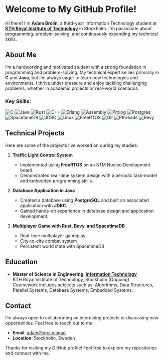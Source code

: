 # Welcome to My GitHub Profile! 

Hi there! I'm **Adam Brolin**, a third-year Information Technology student at **[KTH Royal Institute of Technology](https://www.kth.se/utbildning/civilingenjor/informationsteknik/informationsteknik-civilingenjor-300-hp-1.4120)** in Stockholm. I'm passionate about programming, problem-solving, and continuously expanding my technical skills. 


## About Me

I’m a hardworking and motivated student with a strong foundation in programming and problem-solving. My technical expertise lies primarily in **C** and **Java**, but I’m always eager to learn new technologies and environments. I thrive under pressure and enjoy tackling challenging problems, whether in academic projects or real-world scenarios.


### Key Skills:
![C](https://img.shields.io/badge/c-%2300599C.svg?style=for-the-badge&logo=c&logoColor=white)
![Java](https://img.shields.io/badge/java-%23ED8B00.svg?style=for-the-badge&logo=openjdk&logoColor=white)
![Rust](https://img.shields.io/badge/rust-%23000000.svg?style=for-the-badge&logo=rust&logoColor=white)
![C++](https://img.shields.io/badge/c++-%2300599C.svg?style=for-the-badge&logo=c%2B%2B&logoColor=white)
![Erlang](https://img.shields.io/badge/Erlang-white.svg?style=for-the-badge&logo=erlang&logoColor=a90533)
![Assembly](https://img.shields.io/badge/Assembly-6E6E6E?style=for-the-badge&logo=asm&logoColor=white)
![Prolog](https://img.shields.io/badge/Prolog-742F85?style=for-the-badge&logo=gnu&logoColor=white)
![Postgres](https://img.shields.io/badge/postgres-%23316192.svg?style=for-the-badge&logo=postgresql&logoColor=white)
![SpacetimeDB](https://img.shields.io/badge/SpacetimeDB-000000?style=for-the-badge&logo=rust&logoColor=white)
![JDBC](https://img.shields.io/badge/JDBC-0B3E86?style=for-the-badge&logo=oracle&logoColor=white)
![Linux](https://img.shields.io/badge/Linux-FCC624?style=for-the-badge&logo=linux&logoColor=black)
![FreeRTOS](https://img.shields.io/badge/FreeRTOS-0C0C0C?style=for-the-badge&logo=freertos&logoColor=white)
![Git](https://img.shields.io/badge/git-%23F05033.svg?style=for-the-badge&logo=git&logoColor=white)
![Pthreads](https://img.shields.io/badge/Pthreads-5E5E5E?style=for-the-badge&logo=gnu&logoColor=white)
![Bevy](https://img.shields.io/badge/Bevy-FF4B19?style=for-the-badge&logo=bevy&logoColor=white)

## Technical Projects

Here are some of the projects I’ve worked on during my studies:

1. **Traffic Light Control System**  
   - Implemented using **FreeRTOS** on an STM Nucleo Development board.  
   - Demonstrated real-time system design with a periodic task-model and embedded programming skills.

2. **Database Application in Java**  
   - Created a database using **PostgreSQL** and built an associated application with **JDBC**.  
   - Gained hands-on experience in database design and application development.

3. **Multiplayer Game with Rust, Bevy, and SpacetimeDB**
   - Real-time multiplayer gameplay
   - City-to-city combat system
   - Persistent world state with SpacetimeDB
   


## Education

- **Master of Science in Engineering, [Information Technology](https://www.kth.se/utbildning/civilingenjor/informationsteknik/informationsteknik-civilingenjor-300-hp-1.4120)**  
  KTH Royal Institute of Technology, Stockholm (Ongoing)  
  Coursework includes subjects such as: Algorithms, Data Structures, Parallel Systems, Database Systems, Embedded Systems.

## Contact

I’m always open to collaborating on interesting projects or discussing new opportunities. Feel free to reach out to me:

- **Email**: [adam@brolin.email](mailto:adam@brolin.email)  
- **Location**: Stockholm, Sweden  

Thanks for visiting my GitHub profile! Feel free to explore my repositories and connect with me.
